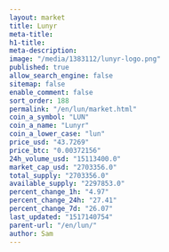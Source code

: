 ```yaml
---
layout: market
title: Lunyr
meta-title: 
h1-title: 
meta-description: 
image: "/media/1383112/lunyr-logo.png"
published: true
allow_search_engine: false
sitemap: false
enable_comment: false
sort_order: 188
permalink: "/en/lun/market.html"
coin_a_symbol: "LUN"
coin_a_name: "Lunyr"
coin_a_lower_case: "lun"
price_usd: "43.7269"
price_btc: "0.00372156"
24h_volume_usd: "15113400.0"
market_cap_usd: "2703356.0"
total_supply: "2703356.0"
available_supply: "2297853.0"
percent_change_1h: "4.97"
percent_change_24h: "27.41"
percent_change_7d: "26.07"
last_updated: "1517140754"
parent-url: "/en/lun/"
author: Sam
---
```


